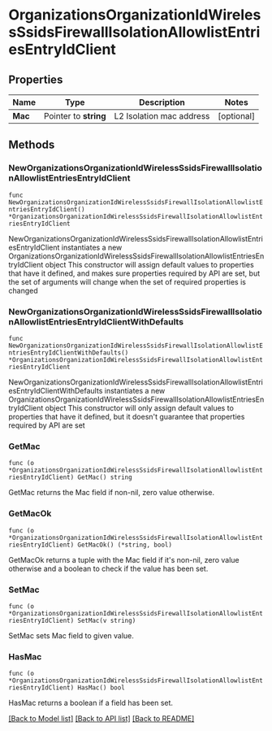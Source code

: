 # OrganizationsOrganizationIdWirelessSsidsFirewallIsolationAllowlistEntriesEntryIdClient

## Properties

Name | Type | Description | Notes
------------ | ------------- | ------------- | -------------
**Mac** | Pointer to **string** | L2 Isolation mac address | [optional] 

## Methods

### NewOrganizationsOrganizationIdWirelessSsidsFirewallIsolationAllowlistEntriesEntryIdClient

`func NewOrganizationsOrganizationIdWirelessSsidsFirewallIsolationAllowlistEntriesEntryIdClient() *OrganizationsOrganizationIdWirelessSsidsFirewallIsolationAllowlistEntriesEntryIdClient`

NewOrganizationsOrganizationIdWirelessSsidsFirewallIsolationAllowlistEntriesEntryIdClient instantiates a new OrganizationsOrganizationIdWirelessSsidsFirewallIsolationAllowlistEntriesEntryIdClient object
This constructor will assign default values to properties that have it defined,
and makes sure properties required by API are set, but the set of arguments
will change when the set of required properties is changed

### NewOrganizationsOrganizationIdWirelessSsidsFirewallIsolationAllowlistEntriesEntryIdClientWithDefaults

`func NewOrganizationsOrganizationIdWirelessSsidsFirewallIsolationAllowlistEntriesEntryIdClientWithDefaults() *OrganizationsOrganizationIdWirelessSsidsFirewallIsolationAllowlistEntriesEntryIdClient`

NewOrganizationsOrganizationIdWirelessSsidsFirewallIsolationAllowlistEntriesEntryIdClientWithDefaults instantiates a new OrganizationsOrganizationIdWirelessSsidsFirewallIsolationAllowlistEntriesEntryIdClient object
This constructor will only assign default values to properties that have it defined,
but it doesn't guarantee that properties required by API are set

### GetMac

`func (o *OrganizationsOrganizationIdWirelessSsidsFirewallIsolationAllowlistEntriesEntryIdClient) GetMac() string`

GetMac returns the Mac field if non-nil, zero value otherwise.

### GetMacOk

`func (o *OrganizationsOrganizationIdWirelessSsidsFirewallIsolationAllowlistEntriesEntryIdClient) GetMacOk() (*string, bool)`

GetMacOk returns a tuple with the Mac field if it's non-nil, zero value otherwise
and a boolean to check if the value has been set.

### SetMac

`func (o *OrganizationsOrganizationIdWirelessSsidsFirewallIsolationAllowlistEntriesEntryIdClient) SetMac(v string)`

SetMac sets Mac field to given value.

### HasMac

`func (o *OrganizationsOrganizationIdWirelessSsidsFirewallIsolationAllowlistEntriesEntryIdClient) HasMac() bool`

HasMac returns a boolean if a field has been set.


[[Back to Model list]](../README.md#documentation-for-models) [[Back to API list]](../README.md#documentation-for-api-endpoints) [[Back to README]](../README.md)


